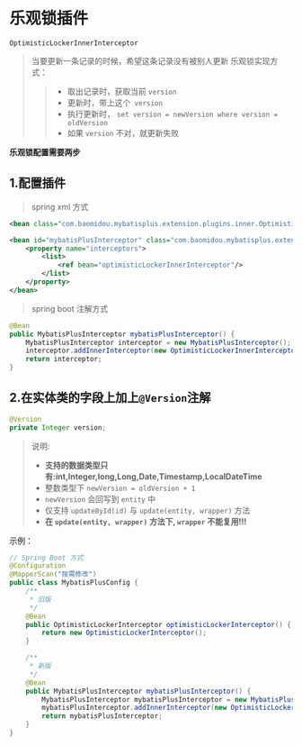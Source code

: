 # 乐观锁插件

`OptimisticLockerInnerInterceptor`

> 当要更新一条记录的时候，希望这条记录没有被别人更新
> 乐观锁实现方式：
>
> > - 取出记录时，获取当前 `version`
> > - 更新时，带上这个` version`
> > - 执行更新时， `set version = newVersion where version = oldVersion`
> > - 如果 `version` 不对，就更新失败

**乐观锁配置需要两步**

## 1.配置插件

> spring xml 方式

```xml
<bean class="com.baomidou.mybatisplus.extension.plugins.inner.OptimisticLockerInnerInterceptor" id="optimisticLockerInnerInterceptor"/>

<bean id="mybatisPlusInterceptor" class="com.baomidou.mybatisplus.extension.plugins.MybatisPlusInterceptor">
    <property name="interceptors">
        <list>
            <ref bean="optimisticLockerInnerInterceptor"/>
        </list>
    </property>
</bean>
```

> spring boot 注解方式

```java
@Bean
public MybatisPlusInterceptor mybatisPlusInterceptor() {
    MybatisPlusInterceptor interceptor = new MybatisPlusInterceptor();
    interceptor.addInnerInterceptor(new OptimisticLockerInnerInterceptor());
    return interceptor;
}
```

## 2.在实体类的字段上加上`@Version`注解

```java
@Version
private Integer version;
```

>说明:
>
>- **支持的数据类型只有:int,Integer,long,Long,Date,Timestamp,LocalDateTime**
>- 整数类型下 `newVersion = oldVersion + 1`
>- `newVersion` 会回写到 `entity` 中
>- 仅支持 `updateById(id)` 与 `update(entity, wrapper)` 方法
>- **在 `update(entity, wrapper)` 方法下, `wrapper` 不能复用!!!**

示例：

```java
// Spring Boot 方式
@Configuration
@MapperScan("按需修改")
public class MybatisPlusConfig {
    /**
     * 旧版
     */
    @Bean
    public OptimisticLockerInterceptor optimisticLockerInterceptor() {
        return new OptimisticLockerInterceptor();
    }

    /**
     * 新版
     */
    @Bean
    public MybatisPlusInterceptor mybatisPlusInterceptor() {
        MybatisPlusInterceptor mybatisPlusInterceptor = new MybatisPlusInterceptor();
        mybatisPlusInterceptor.addInnerInterceptor(new OptimisticLockerInnerInterceptor());
        return mybatisPlusInterceptor;
    }
}
```
